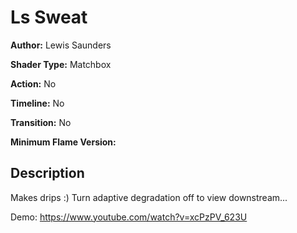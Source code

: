 # Ls Sweat

**Author:** Lewis Saunders

**Shader Type:** Matchbox

**Action:** No

**Timeline:** No

**Transition:** No

**Minimum Flame Version:** 


## Description
Makes drips :)  Turn adaptive degradation off to view downstream...

Demo: https://www.youtube.com/watch?v=xcPzPV_623U

